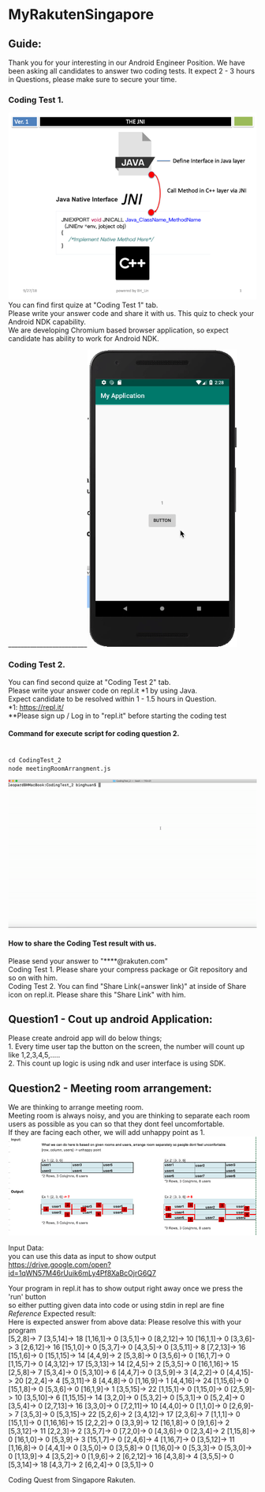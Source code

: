 # MyRakutenSingapore

	
## Guide:

Thank you for your interesting in our Android Engineer Position.
	We have been asking all candidates to answer two coding tests. It expect 2 - 3 hours in Questions, please make sure to secure your time.
	
### Coding Test 1.
![JNI](./images/JNI.png)  
You can find first quize at "Coding Test 1" tab.   
Please write your answer code and share it with us. This quiz to check your Android NDK capability.   
We are developing Chromium based browser application, so expect candidate has ability to work for Android NDK.  

_________________________![illustration for Coding Test 1](./images/coding_question_1.gif)  

	
### Coding Test 2.  
You can find second quize at "Coding Test 2" tab.   
Please write your answer code on repl.it *1 by using Java.   
Expect candidate to be resolved within 1 - 1.5 hours in Question.  
*1: <https://repl.it/>   
**Please sign up / Log in to "repl.it" before starting the coding test  

#### Command for execute script for coding question 2. 
<code>
cd CodingTest_2  
node meetingRoomArrangment.js
</code>

![illustration for Coding Test 2](./images/coding_question_2.gif)
	
#### How to share the Coding Test result with us.
Please send your answer to "****@rakuten.com"  
Coding Test 1. Please share your compress package or Git repository and so on with him.  
Coding Test 2. You can find "Share Link(=answer link)" at inside of Share icon on repl.it. Please share this "Share Link" with him.  

	
## Question1 - Cout up android Application:
Please create android app will do below things;  
	1. Every time user tap the button on the screen, the number will count up like 1,2,3,4,5,.....  
	2. This count up logic is using ndk and user interface is using SDK.  

## Question2 - Meeting room arrangement:

We are thinking to arrange meeting room.  
Meeting room is always noisy, and you are thinking to separate each room users as possible as you can so that they dont feel uncomfortable.  							
If they are facing each other, we will add unhappy point as 1.  	
![](./images/input_output.png)		
								
Input Data:							
you can use this data as input to show output  
<https://drive.google.com/open?id=1qWN57M46rUuik6mLy4Pf8XaBcOjrG6Q7>				
								
Your program in repl.it has to show output right away once we press the 'run' button						
so either putting given data into code or using stdin in repl are fine								
	*Reference* Expected result:							
		Here is expected answer from above data: Please resolve this with your program						
		[5,2,8]-> 7 [3,5,14]-> 18 [1,16,1]-> 0 [3,5,1]-> 0 [8,2,12]-> 10 [16,1,1]-> 0 [3,3,6]-> 3 [2,6,12]-> 16 [15,1,0]-> 0 [5,3,7]-> 0 [4,3,5]-> 0 [3,5,11]-> 8 [7,2,13]-> 16 [15,1,6]-> 0 [15,1,15]-> 14 [4,4,9]-> 2 [5,3,8]-> 0 [3,5,6]-> 0 [16,1,7]-> 0 [1,15,7]-> 0 [4,3,12]-> 17 [5,3,13]-> 14 [2,4,5]-> 2 [5,3,5]-> 0 [16,1,16]-> 15 [2,5,8]-> 7 [5,3,4]-> 0 [5,3,10]-> 6 [4,4,7]-> 0 [3,5,9]-> 3 [4,2,2]-> 0 [4,4,15]-> 20 [2,2,4]-> 4 [5,3,11]-> 8 [4,4,8]-> 0 [1,16,9]-> 1 [4,4,16]-> 24 [1,15,6]-> 0 [15,1,8]-> 0 [5,3,6]-> 0 [16,1,9]-> 1 [3,5,15]-> 22 [1,15,1]-> 0 [1,15,0]-> 0 [2,5,9]-> 10 [3,5,10]-> 6 [1,15,15]-> 14 [3,2,0]-> 0 [5,3,2]-> 0 [5,3,1]-> 0 [5,2,4]-> 0 [3,5,4]-> 0 [2,7,13]-> 16 [3,3,0]-> 0 [7,2,11]-> 10 [4,4,0]-> 0 [1,1,0]-> 0 [2,6,9]-> 7 [3,5,3]-> 0 [5,3,15]-> 22 [5,2,6]-> 2 [3,4,12]-> 17 [2,3,6]-> 7 [1,1,1]-> 0 [15,1,1]-> 0 [1,16,16]-> 15 [2,2,2]-> 0 [3,3,9]-> 12 [16,1,8]-> 0 [9,1,6]-> 2 [5,3,12]-> 11 [2,2,3]-> 2 [3,5,7]-> 0 [7,2,0]-> 0 [4,3,6]-> 0 [2,3,4]-> 2 [1,15,8]-> 0 [16,1,0]-> 0 [5,3,9]-> 3 [15,1,7]-> 0 [2,4,6]-> 4 [1,16,7]-> 0 [3,5,12]-> 11 [1,16,8]-> 0 [4,4,1]-> 0 [3,5,0]-> 0 [3,5,8]-> 0 [1,16,0]-> 0 [5,3,3]-> 0 [5,3,0]-> 0 [1,13,9]-> 4 [3,5,2]-> 0 [1,9,6]-> 2 [6,2,12]-> 16 [4,3,8]-> 4 [3,5,5]-> 0 [5,3,14]-> 18 [4,3,7]-> 2 [6,2,4]-> 0 [3,5,1]-> 0

Coding Quest from Singapore Rakuten.
